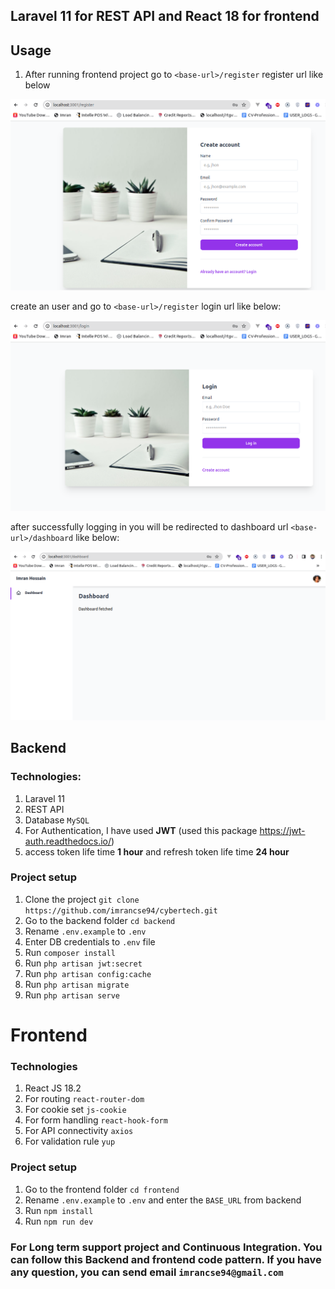 ## Laravel 11 for REST API and React 18 for frontend

## Usage 

1. After running frontend project go to ``<base-url>/register`` register url like below

![alt text](https://github.com/imrancse94/cybertech/blob/master/register.png?raw=true)

create an user and go to ``<base-url>/register`` login url like below:

![alt text](https://github.com/imrancse94/cybertech/blob/master/login.png?raw=true)

after successfully logging in you will be redirected to dashboard url ``<base-url>/dashboard`` like below:

![alt text](https://github.com/imrancse94/cybertech/blob/master/dashboard.png?raw=true)


## Backend

### Technologies:
1. Laravel 11
2. REST API
3. Database ``MySQL``
4. For Authentication, I have used **JWT** (used this package https://jwt-auth.readthedocs.io/)
5. access token life time **1 hour** and refresh token life time **24 hour** 

### Project setup
1. Clone the project ``git clone https://github.com/imrancse94/cybertech.git``
2. Go to the backend folder ``cd backend``
3. Rename ``.env.example`` to ``.env``
4. Enter DB credentials to ``.env`` file
5. Run ``composer install``
6. Run ``php artisan jwt:secret``
7. Run ``php artisan config:cache``
8. Run ``php artisan migrate``
9. Run ``php artisan serve``

# Frontend

### Technologies

1. React JS 18.2
2. For routing ``react-router-dom``
3. For cookie set ``js-cookie``
4. For form handling ``react-hook-form``
5. For API connectivity ``axios``
6. For validation rule ``yup``

### Project setup

1. Go to the frontend folder ``cd frontend``
2. Rename ``.env.example`` to ``.env`` and enter the ``BASE_URL`` from backend
3. Run ``npm install``
4. Run ``npm run dev``

### For Long term support project and Continuous Integration. You can follow this Backend and frontend code pattern. If you have any question, you can send email ``imrancse94@gmail.com``
